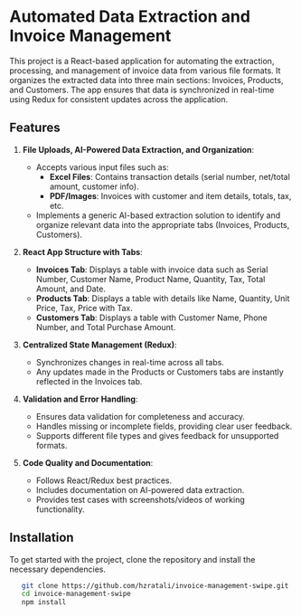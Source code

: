 # Automated Data Extraction and Invoice Management

This project is a React-based application for automating the extraction, processing, and management of invoice data from various file formats. It organizes the extracted data into three main sections: Invoices, Products, and Customers. The app ensures that data is synchronized in real-time using Redux for consistent updates across the application.

## Features

1. **File Uploads, AI-Powered Data Extraction, and Organization**:

   - Accepts various input files such as:
     - **Excel Files**: Contains transaction details (serial number, net/total amount, customer info).
     - **PDF/Images**: Invoices with customer and item details, totals, tax, etc.
   - Implements a generic AI-based extraction solution to identify and organize relevant data into the appropriate tabs (Invoices, Products, Customers).

2. **React App Structure with Tabs**:

   - **Invoices Tab**: Displays a table with invoice data such as Serial Number, Customer Name, Product Name, Quantity, Tax, Total Amount, and Date.
   - **Products Tab**: Displays a table with details like Name, Quantity, Unit Price, Tax, Price with Tax.
   - **Customers Tab**: Displays a table with Customer Name, Phone Number, and Total Purchase Amount.

3. **Centralized State Management (Redux)**:

   - Synchronizes changes in real-time across all tabs.
   - Any updates made in the Products or Customers tabs are instantly reflected in the Invoices tab.

4. **Validation and Error Handling**:

   - Ensures data validation for completeness and accuracy.
   - Handles missing or incomplete fields, providing clear user feedback.
   - Supports different file types and gives feedback for unsupported formats.

5. **Code Quality and Documentation**:
   - Follows React/Redux best practices.
   - Includes documentation on AI-powered data extraction.
   - Provides test cases with screenshots/videos of working functionality.

## Installation

To get started with the project, clone the repository and install the necessary dependencies.

```bash
   git clone https://github.com/hzratali/invoice-management-swipe.git
   cd invoice-management-swipe
   npm install
```
